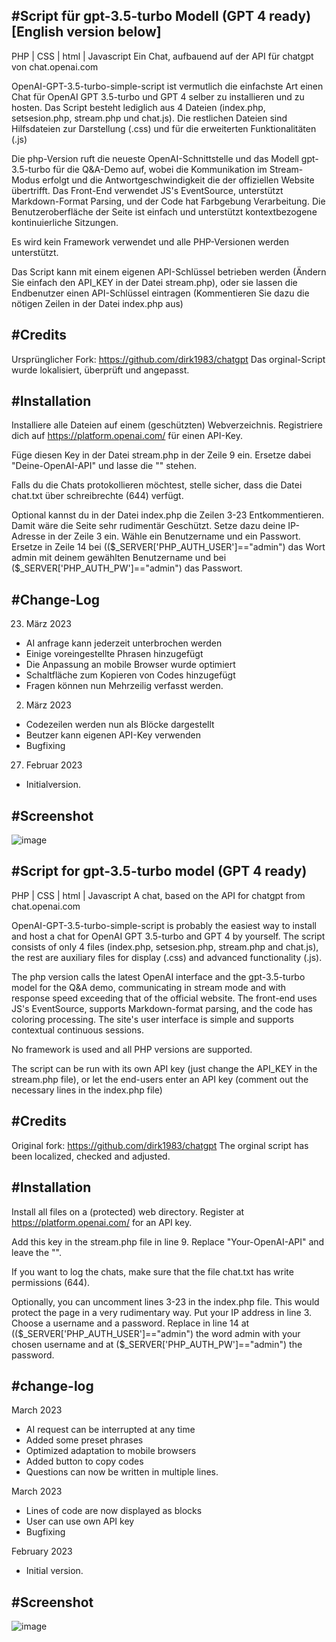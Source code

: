 #Script für gpt-3.5-turbo Modell (GPT 4 ready) [English version below]
------------
PHP | CSS | html | Javascript
Ein Chat, aufbauend auf der API für chatgpt von chat.openai.com

OpenAI-GPT-3.5-turbo-simple-script ist vermutlich die einfachste Art einen Chat für OpenAI GPT 3.5-turbo und GPT 4 selber zu installieren und zu hosten.
Das Script besteht lediglich aus 4 Dateien (index.php, setsesion.php, stream.php und chat.js). Die restlichen Dateien sind Hilfsdateien zur Darstellung (.css) und für die erweiterten Funktionalitäten (.js)

Die php-Version ruft die neueste OpenAI-Schnittstelle und das Modell gpt-3.5-turbo für die Q&A-Demo auf, wobei die Kommunikation im Stream-Modus erfolgt und die Antwortgeschwindigkeit die der offiziellen Website übertrifft. Das Front-End verwendet JS's EventSource, unterstützt Markdown-Format Parsing, und der Code hat Farbgebung Verarbeitung. Die Benutzeroberfläche der Seite ist einfach und unterstützt kontextbezogene kontinuierliche Sitzungen. 

Es wird kein Framework verwendet und alle PHP-Versionen werden unterstützt.

Das Script kann mit einem eigenen API-Schlüssel betrieben werden (Ändern Sie einfach den API_KEY in der Datei stream.php), oder sie lassen die Endbenutzer einen API-Schlüssel eintragen (Kommentieren Sie dazu die nötigen Zeilen in der Datei index.php aus)


#Credits 
------------
Ursprünglicher Fork: https://github.com/dirk1983/chatgpt
Das orginal-Script wurde lokalisiert, überprüft und angepasst.


#Installation
------------
Installiere alle Dateien auf einem (geschützten) Webverzeichnis.
Registriere dich auf https://platform.openai.com/ für einen API-Key.

Füge diesen Key in der Datei stream.php in der Zeile 9 ein. Ersetze dabei "Deine-OpenAI-API" und lasse die "" stehen.

Falls du die Chats protokollieren möchtest, stelle sicher, dass die Datei chat.txt über schreibrechte (644) verfügt. 

Optional kannst du in der Datei index.php die Zeilen 3-23 Entkommentieren. Damit wäre die Seite sehr rudimentär Geschützt. 
Setze dazu deine IP-Adresse in der Zeile 3 ein. Wähle ein Benutzername und ein Passwort. Ersetze in Zeile 14 bei (($_SERVER['PHP_AUTH_USER']=="admin") das Wort admin mit deinem gewählten Benutzername und bei ($_SERVER['PHP_AUTH_PW']=="admin") das Passwort.


#Change-Log
------------
23. März 2023
* AI anfrage kann jederzeit unterbrochen werden
* Einige voreingestellte Phrasen hinzugefügt
* Die Anpassung an mobile Browser wurde optimiert
* Schaltfläche zum Kopieren von Codes hinzugefügt
* Fragen können nun Mehrzeilig verfasst werden. 


02. März 2023
* Codezeilen werden nun als Blöcke dargestellt
* Beutzer kann eigenen API-Key verwenden
* Bugfixing


27. Februar 2023
* Initialversion.





#Screenshot
------------
![image](https://user-images.githubusercontent.com/8299018/226865912-0f0db9e2-d604-4487-9c62-912130d71433.png)






#Script for gpt-3.5-turbo model (GPT 4 ready)
------------
PHP | CSS | html | Javascript A chat, based on the API for chatgpt from chat.openai.com

OpenAI-GPT-3.5-turbo-simple-script is probably the easiest way to install and host a chat for OpenAI GPT 3.5-turbo and GPT 4 by yourself. The script consists of only 4 files (index.php, setsesion.php, stream.php and chat.js), the rest are auxiliary files for display (.css) and advanced functionality (.js).

The php version calls the latest OpenAI interface and the gpt-3.5-turbo model for the Q&A demo, communicating in stream mode and with response speed exceeding that of the official website. The front-end uses JS's EventSource, supports Markdown-format parsing, and the code has coloring processing. The site's user interface is simple and supports contextual continuous sessions.

No framework is used and all PHP versions are supported.

The script can be run with its own API key (just change the API_KEY in the stream.php file), or let the end-users enter an API key (comment out the necessary lines in the index.php file)

#Credits
------------
Original fork: https://github.com/dirk1983/chatgpt The orginal script has been localized, checked and adjusted.

#Installation
------------
Install all files on a (protected) web directory. Register at https://platform.openai.com/ for an API key.

Add this key in the stream.php file in line 9. Replace "Your-OpenAI-API" and leave the "".

If you want to log the chats, make sure that the file chat.txt has write permissions (644).

Optionally, you can uncomment lines 3-23 in the index.php file. This would protect the page in a very rudimentary way. Put your IP address in line 3. Choose a username and a password. Replace in line 14 at (($_SERVER['PHP_AUTH_USER']=="admin") the word admin with your chosen username and at ($_SERVER['PHP_AUTH_PW']=="admin") the password.

#change-log
------------
March 2023
* AI request can be interrupted at any time
* Added some preset phrases
* Optimized adaptation to mobile browsers
* Added button to copy codes
* Questions can now be written in multiple lines.

March 2023
* Lines of code are now displayed as blocks
* User can use own API key
* Bugfixing

February 2023
* Initial version.

#Screenshot
------------
![image](https://user-images.githubusercontent.com/8299018/226865912-0f0db9e2-d604-4487-9c62-912130d71433.png)

